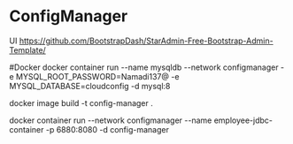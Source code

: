 # ConfigManager
UI https://github.com/BootstrapDash/StarAdmin-Free-Bootstrap-Admin-Template/


#Docker
docker container run --name mysqldb --network configmanager -e MYSQL_ROOT_PASSWORD=Namadi137@ -e MYSQL_DATABASE=cloudconfig -d mysql:8

docker image build -t config-manager .

docker container run --network configmanager --name employee-jdbc-container -p 6880:8080 -d config-manager

